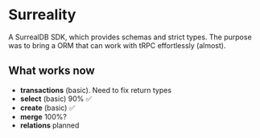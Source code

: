 # Surreality
A SurrealDB SDK, which provides schemas and strict types. The purpose was to bring a ORM that can work with tRPC effortlessly (almost).

## What works now
* **transactions** (basic). Need to fix return types
* **select** (basic) 90% ✅
* **create** (basic) ✅
* **merge** 100%?
* **relations** planned